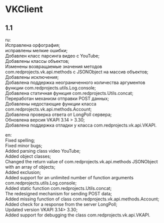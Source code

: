 # VKClient

## 1.1
ru:<br>
Исправлена орфография;<br>
исправлены мелкие ошибки;<br>
Добавлен класс парсинга видео с YouTube;<br>
Добавлены классы объектов;<br>
Изменены возвращаемые значения методов com.redprojects.vk.api.methods с JSONObject на массив объектов;<br>
Добавлены исключения;<br>
Добавлена поддержка неограниченного количества аргументов функции com.redprojects.utils.Log.console;<br>
Добавлена статичная функция com.redprojects.Utils.concat;<br>
Переработан механизм отправки POST данных;<br>
Добавлены недостающие функции класса com.redprojects.vk.api.methods.Account;<br>
Добавлена проверка ответа от LongPoll сервера;<br>
Обновлена версия VKAPI 3.14 > 3.30;<br>
Добавлена поддержка отладки у класса com.redprojects.vk.api.VKAPI.<br>

en:<br>
Fixed spelling;<br>
Fixed minor bugs;<br>
Added parsing class video YouTube;<br>
Added object classes;<br>
Changed the return value of com.redprojects.vk.api.methods JSONObject with an array of objects;<br>
Added exclusion;<br>
Added support for an unlimited number of function arguments com.redprojects.utils.Log.console;<br>
Added static function com.redprojects.Utils.concat;<br>
The redesigned mechanism for sending POST data;<br>
Added missing function of class com.redprojects.vk.api.methods.Account;<br>
Added check for a response from the server LongPoll;<br>
Updated version VKAPI 3.14> 3.30;<br>
Added support for debugging the class com.redprojects.vk.api.VKAPI.<br>
